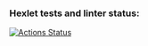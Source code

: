 ### Hexlet tests and linter status:
[![Actions Status](https://github.com/the-papay/java-project-61/workflows/hexlet-check/badge.svg)](https://github.com/the-papay/java-project-61/actions)
